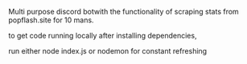 Multi purpose discord botwith the functionality of scraping stats from popflash.site for 10 mans.

to get code running locally after installing dependencies, 

run either node index.js or nodemon for constant refreshing
